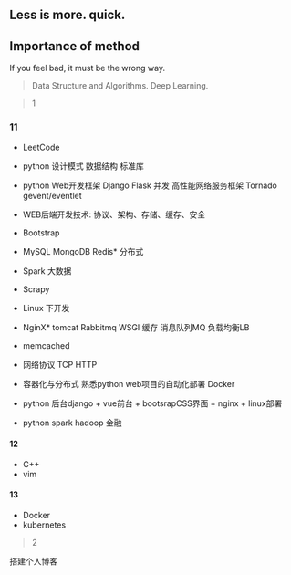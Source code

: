
## Less is more.    quick.
## Importance of method
If you feel bad, it must be the wrong way.

> Data Structure and Algorithms.     Deep Learning.

> 1

### 11
- LeetCode
- python 设计模式 数据结构 标准库
- python Web开发框架                Django Flask    并发    高性能网络服务框架 Tornado gevent/eventlet
- WEB后端开发技术: 协议、架构、存储、缓存、安全
- Bootstrap
- MySQL MongoDB Redis*             分布式
- Spark 大数据
- Scrapy
- Linux 下开发
- NginX* tomcat Rabbitmq WSGI   缓存  消息队列MQ   负载均衡LB
- memcached
- 网络协议 TCP HTTP 
- 容器化与分布式 熟悉python web项目的自动化部署    Docker
- python  后台django + vue前台 +  bootsrapCSS界面 + nginx  +  linux部署



- python spark hadoop 金融

#### 12
- C++
- vim 

#### 13
- Docker
- kubernetes



> 2

搭建个人博客

